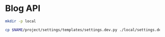 # Blog API

```bash
mkdir -p local

cp $NAME/project/settings/templates/settings.dev.py ./local/settings.dev.py
```
